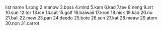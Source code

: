 list name
1.song
2.manow
3.boss
4.mind
5.kam
6.kad
7.tee
8.neng
9.art
10.sun
12.tor
13.ice
14.cat
15.golf
16.baiwaii
17.kron
18.nick
19.kao
20.nu
21.ball
22.mew
23.pan
24.deedo
25.bote
26.sun
27.kat
28.meaw
29.atom
30.non
31.carrot
